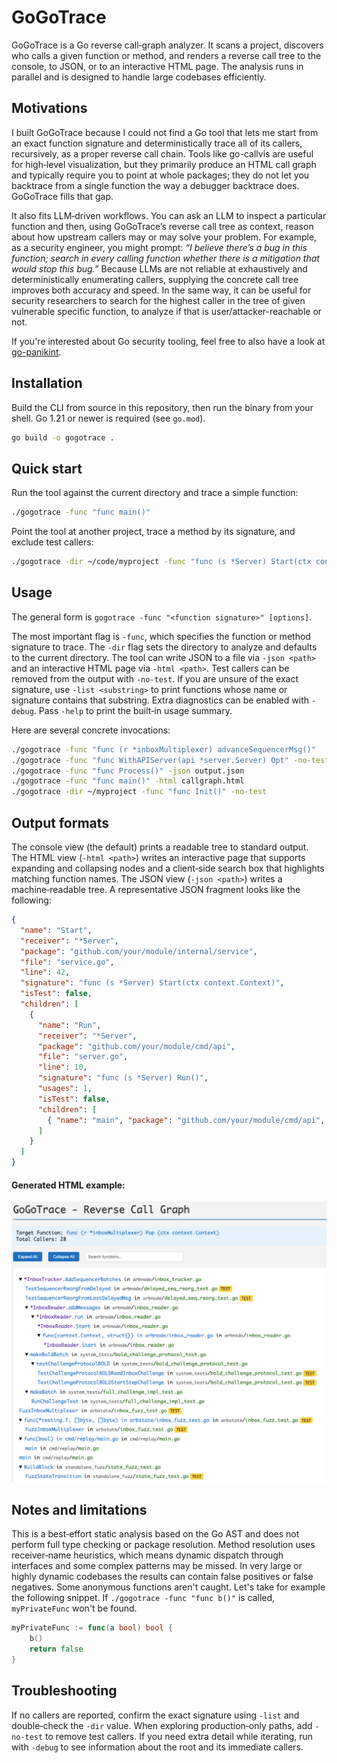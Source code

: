 # GoGoTrace

GoGoTrace is a Go reverse call‑graph analyzer. It scans a project, discovers who calls a given function or method, and renders a reverse call tree to the console, to JSON, or to an interactive HTML page. The analysis runs in parallel and is designed to handle large codebases efficiently.

## Motivations

I built GoGoTrace because I could not find a Go tool that lets me start from an exact function signature and deterministically trace all of its callers, recursively, as a proper reverse call chain. Tools like go-callvis are useful for high‑level visualization, but they primarily produce an HTML call graph and typically require you to point at whole packages; they do not let you backtrace from a single function the way a debugger backtrace does. GoGoTrace fills that gap.

It also fits LLM‑driven workflows. You can ask an LLM to inspect a particular function and then, using GoGoTrace’s reverse call tree as context, reason about how upstream callers may or may solve your problem.
For example, as a security engineer, you might prompt: _“I believe there’s a bug in this function; search in every calling function whether there is a mitigation that would stop this bug.”_ Because LLMs are not reliable at exhaustively and deterministically enumerating callers, supplying the concrete call tree improves both accuracy and speed. In the same way, it can be useful for security researchers to search for the highest caller in the tree of given vulnerable specific function, to analyze if that is user/attacker-reachable or not.

If you're interested about Go security tooling, feel free to also have a look at [go-panikint](https://github.com/kevin-valerio/go-panikint).

## Installation

Build the CLI from source in this repository, then run the binary from your shell. Go 1.21 or newer is required (see `go.mod`).

```bash
go build -o gogotrace .
```

## Quick start

Run the tool against the current directory and trace a simple function:

```bash
./gogotrace -func "func main()"
```

Point the tool at another project, trace a method by its signature, and exclude test callers:

```bash
./gogotrace -dir ~/code/myproject -func "func (s *Server) Start(ctx context.Context)" -no-test
```



## Usage

The general form is `gogotrace -func "<function signature>" [options]`.

The most important flag is `-func`, which specifies the function or method signature to trace. The `-dir` flag sets the directory to analyze and defaults to the current directory. The tool can write JSON to a file via `-json <path>` and an interactive HTML page via `-html <path>`. Test callers can be removed from the output with `-no-test`. If you are unsure of the exact signature, use `-list <substring>` to print functions whose name or signature contains that substring. Extra diagnostics can be enabled with `-debug`. Pass `-help` to print the built‑in usage summary.

Here are several concrete invocations:

```bash
./gogotrace -func "func (r *inboxMultiplexer) advanceSequencerMsg()"
./gogotrace -func "func WithAPIServer(api *server.Server) Opt" -no-test
./gogotrace -func "func Process()" -json output.json
./gogotrace -func "func main()" -html callgraph.html
./gogotrace -dir ~/myproject -func "func Init()" -no-test
```

## Output formats

The console view (the default) prints a readable tree to standard output. The HTML view (`-html <path>`) writes an interactive page that supports expanding and collapsing nodes and a client‑side search box that highlights matching function names. The JSON view (`-json <path>`) writes a machine‑readable tree. A representative JSON fragment looks like the following:

```json
{
  "name": "Start",
  "receiver": "*Server",
  "package": "github.com/your/module/internal/service",
  "file": "service.go",
  "line": 42,
  "signature": "func (s *Server) Start(ctx context.Context)",
  "isTest": false,
  "children": [
    {
      "name": "Run",
      "receiver": "*Server",
      "package": "github.com/your/module/cmd/api",
      "file": "server.go",
      "line": 10,
      "signature": "func (s *Server) Run()",
      "usages": 1,
      "isTest": false,
      "children": [
        { "name": "main", "package": "github.com/your/module/cmd/api", "file": "main.go", "line": 5, "signature": "func main()" }
      ]
    }
  ]
}
```

#### Generated HTML example:

![html example](doc/example_html.png "Example")


## Notes and limitations

This is a best‑effort static analysis based on the Go AST and does not perform full type checking or package resolution. Method resolution uses receiver‑name heuristics, which means dynamic dispatch through interfaces and some complex patterns may be missed. In very large or highly dynamic codebases the results can contain false positives or false negatives.
Some anonymous functions aren't caught. Let's take for example the following snippet. If `./gogotrace -func "func b()"` is called, `myPrivateFunc` won't be found.
```go
myPrivateFunc := func(a bool) bool {
	b()
	return false
}
```

## Troubleshooting

If no callers are reported, confirm the exact signature using `-list` and double‑check the `-dir` value. When exploring production‑only paths, add `-no-test` to remove test callers. If you need extra detail while iterating, run with `-debug` to see information about the root and its immediate callers.
